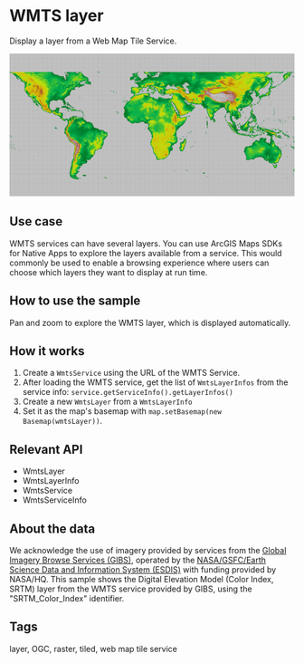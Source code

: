 # WMTS layer

Display a layer from a Web Map Tile Service.

![Image of WMTS layer](WmtsLayer.png)

## Use case

WMTS services can have several layers. You can use ArcGIS Maps SDKs for Native Apps to explore the layers available from a service. This would commonly be used to enable a browsing experience where users can choose which layers they want to display at run time.

## How to use the sample

Pan and zoom to explore the WMTS layer, which is displayed automatically.

## How it works

1. Create a `WmtsService` using the URL of the WMTS Service.
2. After loading the WMTS service, get the list of `WmtsLayerInfos` from the service info: `service.getServiceInfo().getLayerInfos()`
3. Create a new `WmtsLayer` from a `WmtsLayerInfo`
4. Set it as the map's basemap with `map.setBasemap(new Basemap(wmtsLayer))`.

## Relevant API

* WmtsLayer
* WmtsLayerInfo
* WmtsService
* WmtsServiceInfo

## About the data

We acknowledge the use of imagery provided by services from the [Global Imagery Browse Services (GIBS)](https://wiki.earthdata.nasa.gov/display/GIBS/), operated by the [NASA/GSFC/Earth Science Data and Information System (ESDIS)](https://earthdata.nasa.gov/) with funding provided by NASA/HQ. This sample shows the Digital Elevation Model (Color Index, SRTM) layer from the WMTS service provided by GIBS, using the "SRTM_Color_Index" identifier. 

## Tags

layer, OGC, raster, tiled, web map tile service

